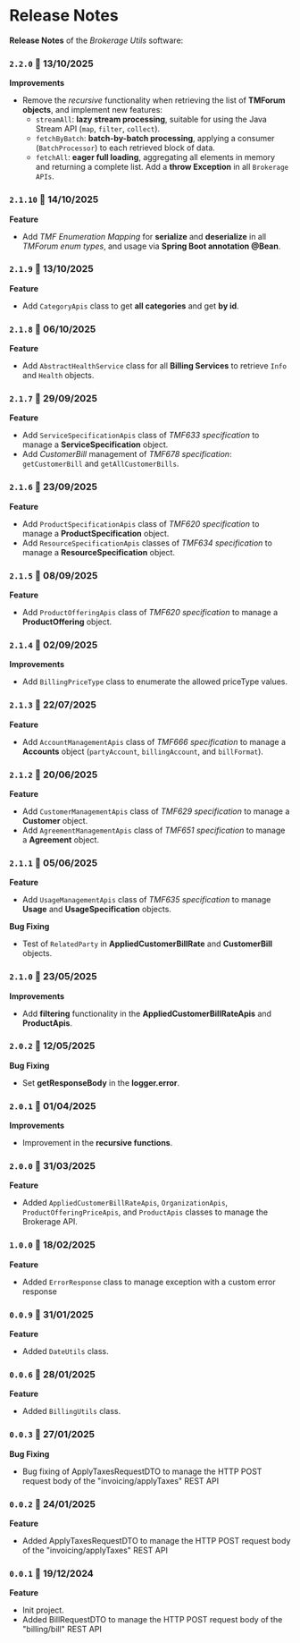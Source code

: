 # Release Notes

**Release Notes** of the *Brokerage Utils* software:


### <code>2.2.0</code> :calendar: 13/10/2025
**Improvements**
* Remove the *recursive* functionality when retrieving the list of **TMForum objects**, and implement new features:
  - `streamAll`: **lazy stream processing**, suitable for using the Java Stream API (`map`, `filter`, `collect`).
  - `fetchByBatch`: **batch-by-batch processing**, applying a consumer (`BatchProcessor`) to each retrieved block of data.
  - `fetchAll`: **eager full loading**, aggregating all elements in memory and returning a complete list.
Add a **throw Exception** in all `Brokerage APIs`.

### <code>2.1.10</code> :calendar: 14/10/2025
**Feature**
* Add *TMF Enumeration Mapping* for **serialize** and **deserialize** in all *TMForum enum types*, and usage via **Spring Boot annotation @Bean**.


### <code>2.1.9</code> :calendar: 13/10/2025
**Feature**
* Add `CategoryApis` class to get **all categories** and get **by id**.


### <code>2.1.8</code> :calendar: 06/10/2025
**Feature**
* Add `AbstractHealthService` class for all **Billing Services** to retrieve `Info` and `Health` objects.


### <code>2.1.7</code> :calendar: 29/09/2025
**Feature**
* Add `ServiceSpecificationApis` class of *TMF633 specification* to manage a **ServiceSpecification** object.
* Add *CustomerBill* management of *TMF678 specification*: `getCustomerBill` and `getAllCustomerBills`.


### <code>2.1.6</code> :calendar: 23/09/2025
**Feature**
* Add `ProductSpecificationApis` class of *TMF620 specification* to manage a **ProductSpecification** object.
* Add `ResourceSpecificationApis` classes of *TMF634 specification* to manage a **ResourceSpecification** object.


### <code>2.1.5</code> :calendar: 08/09/2025
**Feature**
* Add `ProductOfferingApis` class of *TMF620 specification* to manage a **ProductOffering** object.

### <code>2.1.4</code> :calendar: 02/09/2025
**Improvements**
* Add `BillingPriceType` class to enumerate the allowed priceType values.

### <code>2.1.3</code> :calendar: 22/07/2025
**Feature**
* Add `AccountManagementApis` class of *TMF666 specification* to manage a **Accounts** object (`partyAccount`, `billingAccount`, and `billFormat`).


### <code>2.1.2</code> :calendar: 20/06/2025
**Feature**
* Add `CustomerManagementApis` class of *TMF629 specification* to manage a **Customer** object.
* Add `AgreementManagementApis` class of *TMF651 specification* to manage a **Agreement** object.


### <code>2.1.1</code> :calendar: 05/06/2025
**Feature**
* Add `UsageManagementApis` class of *TMF635 specification* to manage **Usage** and **UsageSpecification** objects.

**Bug Fixing**
* Test of `RelatedParty` in **AppliedCustomerBillRate** and **CustomerBill** objects.


### <code>2.1.0</code> :calendar: 23/05/2025
**Improvements**
* Add **filtering** functionality in the **AppliedCustomerBillRateApis** and **ProductApis**.


### <code>2.0.2</code> :calendar: 12/05/2025
**Bug Fixing**
* Set **getResponseBody** in the **logger.error**.


### <code>2.0.1</code> :calendar: 01/04/2025
**Improvements**
* Improvement in the **recursive functions**.


### <code>2.0.0</code> :calendar: 31/03/2025
**Feature**
* Added `AppliedCustomerBillRateApis`, `OrganizationApis`, `ProductOfferingPriceApis`, and `ProductApis` classes to manage the Brokerage API.

### <code>1.0.0</code> :calendar: 18/02/2025
**Feature**
* Added `ErrorResponse` class to manage exception with a custom error response

### <code>0.0.9</code> :calendar: 31/01/2025
**Feature**
* Added `DateUtils` class.


### <code>0.0.6</code> :calendar: 28/01/2025
**Feature**
* Added `BillingUtils` class.

### <code>0.0.3</code> :calendar: 27/01/2025
**Bug Fixing**
* Bug fixing of ApplyTaxesRequestDTO to manage the HTTP POST request body of the "invoicing/applyTaxes" REST API


### <code>0.0.2</code> :calendar: 24/01/2025
**Feature**
* Added ApplyTaxesRequestDTO to manage the HTTP POST request body of the "invoicing/applyTaxes" REST API


### <code>0.0.1</code> :calendar: 19/12/2024
**Feature**
* Init project.
* Added BillRequestDTO to manage the HTTP POST request body of the "billing/bill" REST API

